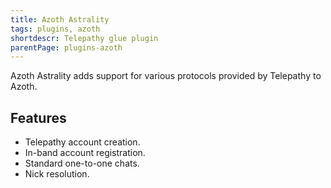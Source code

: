 ```yaml
---
title: Azoth Astrality
tags: plugins, azoth
shortdescr: Telepathy glue plugin
parentPage: plugins-azoth
---
```


Azoth Astrality adds support for various protocols provided by Telepathy
to Azoth.

Features
--------

- Telepathy account creation.
- In-band account registration.
- Standard one-to-one chats.
- Nick resolution.
